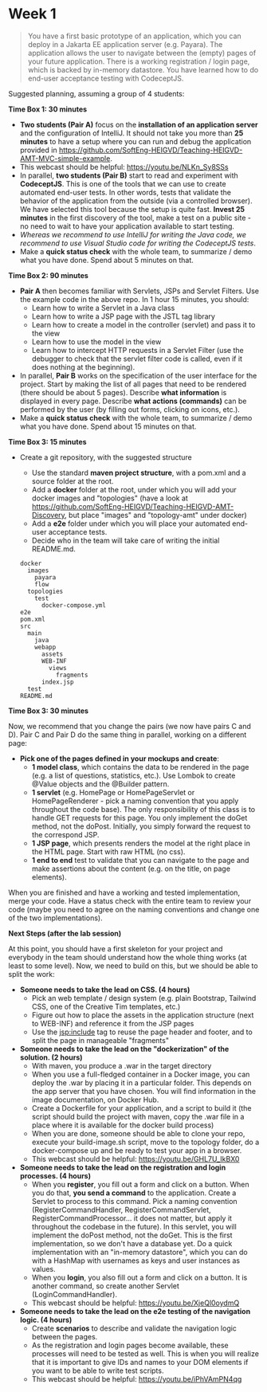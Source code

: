 # Week 1

> You have a first basic prototype of an application, which you can deploy in a Jakarta EE application server (e.g. Payara). The application allows the user to navigate between the (empty) pages of your future application. There is a working registration / login page, which is backed by in-memory datastore. You have learned how to do end-user acceptance testing with CodeceptJS.

Suggested planning, assuming a group of 4 students:

**Time Box 1: 30 minutes**

* **Two students (Pair A)** focus on the **installation of an application server** and the configuration of IntelliJ. It should not take you more than **25 minutes** to have a setup where you can run and debug the application provided in https://github.com/SoftEng-HEIGVD/Teaching-HEIGVD-AMT-MVC-simple-example.
* This webcast should be helpful: https://youtu.be/NLKn_Sy8SSs
* In parallel, **two students (Pair B)** start to read and experiment with **CodeceptJS**. This is one of the tools that we can use to create automated end-user tests. In other words, tests that validate the behavior of the application from the outside (via a controlled browser). We have selected this tool because the setup is quite fast. **Invest 25 minutes** in the first discovery of the tool, make a test on a public site - no need to wait to have your application available to start testing. 
* *Whereas we recommend to use IntelliJ for writing the Java code, we recommend to use Visual Studio code for writing the CodeceptJS tests*.
* Make a **quick status check** with the whole team, to summarize / demo what you have done. Spend about 5 minutes on that.

**Time Box 2: 90 minutes**

* **Pair A** then becomes familiar with Servlets, JSPs and Servlet Filters. Use the example code in the above repo. In 1 hour 15 minutes, you should:
  * Learn how to write a Servlet in a Java class
  * Learn how to write a JSP page with the JSTL tag library
  * Learn how to create a model in the controller (servlet) and pass it to the view
  * Learn how to use the model in the view
  * Learn how to intercept HTTP requests in a Servlet Filter (use the debugger to check that the servlet filter code is called, even if it does nothing at the beginning).
* In parallel, **Pair B** works on the specification of the user interface for the project. Start by making the list of all pages that need to be rendered (there should be about 5 pages). Describe **what information** is displayed in every page. Describe **what actions (commands)** can be performed by the user (by filling out forms, clicking on icons, etc.).
* Make a **quick status check** with the whole team, to summarize / demo what you have done. Spend about 15 minutes on that.

**Time Box 3: 15 minutes**

* Create a git repository, with the suggested structure

  * Use the standard **maven project structure**, with a pom.xml and a source folder at the root.
  * Add a **docker** folder at the root, under which you will add your docker images and "topologies" (have a look at https://github.com/SoftEng-HEIGVD/Teaching-HEIGVD-AMT-Discovery, but place "images" and "topology-amt" under docker)
  * Add a **e2e** folder under which you will place your automated end-user acceptance tests.
  * Decide who in the team will take care of writing the initial README.md.

  ```
  docker
    images
      payara
      flow
    topologies
      test
        docker-compose.yml
  e2e
  pom.xml
  src
    main
      java
      webapp
        assets
        WEB-INF
          views
            fragments
        index.jsp
    test
  README.md
  ```

  

**Time Box 3: 30 minutes**

Now, we recommend that you change the pairs (we now have pairs C and D). Pair C and Pair D do the same thing in parallel, working on a different page:

* **Pick one of the pages defined in your mockups and create**:
  * **1 model class**, which contains the data to be rendered in the page (e.g. a list of questions, statistics, etc.). Use Lombok to create @Value objects and the @Builder pattern.
  * **1 servlet** (e.g. HomePage or HomePageServlet or HomePageRenderer - pick a naming convention that you apply throughout the code base). The only responsibility of this class is to handle GET requests for this page. You only implement the doGet method, not the doPost. Initially, you simply forward the request to the correspond JSP.
  * **1 JSP page**, which presents renders the model at the right place in the HTML page. Start with raw HTML (no css).
  * **1 end to end** test to validate that you can navigate to the page and make assertions about the content (e.g. on the title, on page elements).

When you are finished and have a working and tested implementation, merge your code. Have a status check with the entire team to review your code (maybe you need to agree on the naming conventions and change one of the two implementations).

**Next Steps (after the lab session)**

At this point, you should have a first skeleton for your project and everybody in the team should understand how the whole thing works (at least to some level). Now, we need to build on this, but we should be able to split the work:

* **Someone needs to take the lead on CSS. (4 hours)**
  * Pick an web template / design system (e.g. plain Bootstrap, Tailwind CSS, one of the Creative Tim templates, etc.)
  * Figure out how to place the assets in the application structure (next to WEB-INF) and reference it from the JSP pages
  * Use the <jsp:include> tag to reuse the page header and footer, and to split the page in manageable "fragments"
* **Someone needs to take the lead on the "dockerization" of the solution. (2 hours)**
  * With maven, you produce a .war in the target directory
  * When you use a full-fledged container in a Docker image, you can deploy the .war by placing it in a particular folder. This depends on the app server that you have chosen. You will find information in the image documentation, on Docker Hub.
  * Create a Dockerfile for your application, and a script to build it (the script should build the project with maven, copy the .war file in a place where it is available for the docker build process)
  * When you are done, someone should be able to clone your repo, execute your build-image.sh script, move to the topology folder, do a docker-compose up and be ready to test your app in a browser.
  * This webcast should be helpful: https://youtu.be/GHL7U_IkBX0
* **Someone needs to take the lead on the registration and login processes. (4 hours)**
  * When you **register**, you fill out a form and click on a button. When you do that, **you send a command** to the application. Create a Servlet to process to this command. Pick a naming convention (RegisterCommandHandler, RegisterCommandServlet, RegisterCommandProcessor... it does not matter, but apply it throughout the codebase in the future). In this servlet, you will implement the doPost method, not the doGet. This is the first implementation, so we don't have a database yet. Do a quick implementation with an "in-memory datastore", which you can do with a HashMap with usernames as keys and user instances as values.
  * When you **login**, you also fill out a form and click on a button. It is another command, so create another Servlet (LoginCommandHandler).
  * This webcast should be helpful: https://youtu.be/XjeQl0oydmQ
* **Someone needs to take the lead on the e2e testing of the navigation logic. (4 hours)**
  * Create **scenarios** to describe and validate the navigation logic between the pages.
  * As the registration and login pages become available, these processes will need to be tested as well. This is when you will realize that it is important to give IDs and names to your DOM elements if you want to be able to write test scripts.
  * This webcast should be helpful: https://youtu.be/iPhVAmPN4qg



